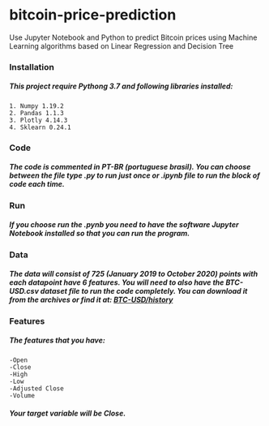 # bitcoin-price-prediction
Use Jupyter Notebook and Python to predict Bitcoin prices using Machine Learning algorithms based on Linear Regression and Decision Tree
### Installation
##### This project require Pythong 3.7 and following libraries installed:
	1. Numpy 1.19.2
	2. Pandas 1.1.3
	3. Plotly 4.14.3
	4. Sklearn 0.24.1
### Code
##### The code is commented in PT-BR (portuguese brasil). You can choose between the file type .py to run just once or .ipynb file to run the block of code each time.

### Run 
##### If you choose run the .pynb you need to have the software Jupyter Notebook installed so that you can run the program.

### Data 
#####  The data will consist of 725 (January 2019 to October 2020) points with each datapoint have 6 features. You will need to also have the BTC-USD.csv dataset file to run the code completely. You can download it from the archives or find it at: [BTC-USD/history](https://finance.yahoo.com/quote/BTC-USD/history/)

### Features

##### The features that you have: 
	-Open
	-Close
	-High
	-Low
	-Adjusted Close
	-Volume
##### Your target variable will be Close.
